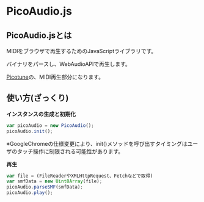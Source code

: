 # PicoAudio.js

## PicoAudio.jsとは

MIDIをブラウザで再生するためのJavaScriptライブラリです。

バイナリをパースし、WebAudioAPIで再生します。

[Picotune]( http://picotune.me/ )の、MIDI再生部分になります。 

## 使い方(ざっくり)
**インスタンスの生成と初期化**
```javascript
var picoAudio = new PicoAudio();
picoAudio.init();
```
※GoogleChromeの仕様変更により、init()メソッドを呼び出すタイミングはユーザのタッチ操作に制限される可能性があります。

**再生**
```javascript
var file = (FileReaderやXMLHttpRequest、Fetchなどで取得)
var smfData = new Uint8Array(file);
picoAudio.parseSMF(smfData);
picoAudio.play();
```
